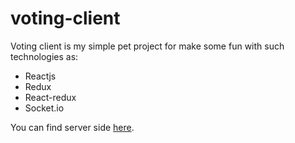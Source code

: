 # voting-client
Voting client is my simple pet project for make some fun with such technologies as:
- Reactjs
- Redux
- React-redux
- Socket.io

You can find server side [here](https://github.com/denistakeda/voting-server).